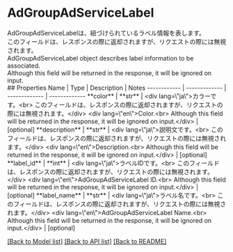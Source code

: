 # AdGroupAdServiceLabel

<div lang=\"ja\">AdGroupAdServiceLabelは、紐づけられているラベル情報を表します。<br> このフィールドは、レスポンスの際に返却されますが、リクエストの際には無視されます。</div> <div lang=\"en\">AdGroupAdServiceLabel object describes label information to be associated.<br> Although this field will be returned in the response, it will be ignored on input.</div> 
## Properties
Name | Type | Description | Notes
------------ | ------------- | ------------- | -------------
**color** | **str** | &lt;div lang&#x3D;\&quot;ja\&quot;&gt;カラーです。&lt;br&gt; このフィールドは、レスポンスの際に返却されますが、リクエストの際には無視されます。&lt;/div&gt; &lt;div lang&#x3D;\&quot;en\&quot;&gt;Color.&lt;br&gt; Although this field will be returned in the response, it will be ignored on input.&lt;/div&gt;  | [optional] 
**description** | **str** | &lt;div lang&#x3D;\&quot;ja\&quot;&gt;説明文です。&lt;br&gt; このフィールドは、レスポンスの際に返却されますが、リクエストの際には無視されます。&lt;/div&gt; &lt;div lang&#x3D;\&quot;en\&quot;&gt;Description.&lt;br&gt; Although this field will be returned in the response, it will be ignored on input.&lt;/div&gt;  | [optional] 
**label_id** | **int** | &lt;div lang&#x3D;\&quot;ja\&quot;&gt;ラベルIDです。&lt;br&gt; このフィールドは、レスポンスの際に返却されますが、リクエストの際には無視されます。&lt;/div&gt; &lt;div lang&#x3D;\&quot;en\&quot;&gt;AdGroupAdServiceLabel ID.&lt;br&gt; Although this field will be returned in the response, it will be ignored on input.&lt;/div&gt;  | [optional] 
**label_name** | **str** | &lt;div lang&#x3D;\&quot;ja\&quot;&gt;ラベル名です。&lt;br&gt; このフィールドは、レスポンスの際に返却されますが、リクエストの際には無視されます。&lt;/div&gt; &lt;div lang&#x3D;\&quot;en\&quot;&gt;AdGroupAdServiceLabel Name.&lt;br&gt; Although this field will be returned in the response, it will be ignored on input.&lt;/div&gt;  | [optional] 

[[Back to Model list]](../README.md#documentation-for-models) [[Back to API list]](../README.md#documentation-for-api-endpoints) [[Back to README]](../README.md)


